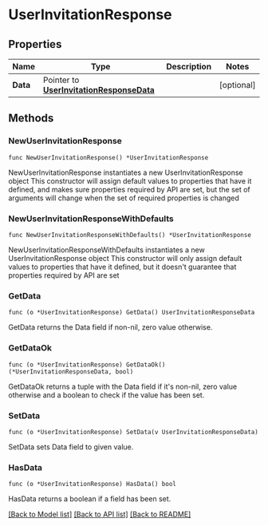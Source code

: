 # UserInvitationResponse

## Properties

Name | Type | Description | Notes
------------ | ------------- | ------------- | -------------
**Data** | Pointer to [**UserInvitationResponseData**](UserInvitationResponseData.md) |  | [optional] 

## Methods

### NewUserInvitationResponse

`func NewUserInvitationResponse() *UserInvitationResponse`

NewUserInvitationResponse instantiates a new UserInvitationResponse object
This constructor will assign default values to properties that have it defined,
and makes sure properties required by API are set, but the set of arguments
will change when the set of required properties is changed

### NewUserInvitationResponseWithDefaults

`func NewUserInvitationResponseWithDefaults() *UserInvitationResponse`

NewUserInvitationResponseWithDefaults instantiates a new UserInvitationResponse object
This constructor will only assign default values to properties that have it defined,
but it doesn't guarantee that properties required by API are set

### GetData

`func (o *UserInvitationResponse) GetData() UserInvitationResponseData`

GetData returns the Data field if non-nil, zero value otherwise.

### GetDataOk

`func (o *UserInvitationResponse) GetDataOk() (*UserInvitationResponseData, bool)`

GetDataOk returns a tuple with the Data field if it's non-nil, zero value otherwise
and a boolean to check if the value has been set.

### SetData

`func (o *UserInvitationResponse) SetData(v UserInvitationResponseData)`

SetData sets Data field to given value.

### HasData

`func (o *UserInvitationResponse) HasData() bool`

HasData returns a boolean if a field has been set.


[[Back to Model list]](../README.md#documentation-for-models) [[Back to API list]](../README.md#documentation-for-api-endpoints) [[Back to README]](../README.md)


